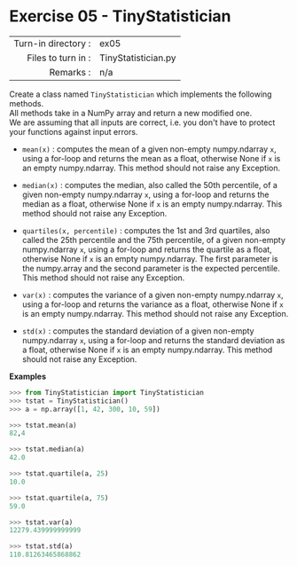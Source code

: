 # Exercise 05 - TinyStatistician

|                         |                    |
| -----------------------:| ------------------ |
|   Turn-in directory :   |  ex05              |
|   Files to turn in :    |  TinyStatistician.py |
|   Remarks :             |  n/a               |

Create a class named `TinyStatistician` which implements the following methods.   
All methods take in a NumPy array and return a new modified one.  
We are assuming that all inputs are correct, i.e. you don't have to protect your functions against input errors.

* `mean(x)` : computes the mean of a given non-empty numpy.ndarray `x`, using a for-loop and returns the mean as a float, otherwise None if `x` is an empty numpy.ndarray. This method should not raise any Exception.

* `median(x)` : computes the median, also called the 50th percentile, of a given non-empty numpy.ndarray `x`, using a for-loop and returns the median as a float, otherwise None if `x` is an empty numpy.ndarray. This method should not raise any Exception.

* `quartiles(x, percentile)` : computes the 1st and 3rd quartiles, also called the 25th percentile and the 75th percentile, of a given non-empty numpy.ndarray `x`, using a for-loop and returns the quartile as a float, otherwise None if `x` is an empty numpy.ndarray. The first parameter is the numpy.array and the second parameter is the expected percentile. This method should not raise any Exception.

* `var(x)` : computes the variance of a given non-empty numpy.ndarray `x`, using a for-loop and returns the variance as a float, otherwise None if `x` is an empty numpy.ndarray. This method should not raise any Exception.

* `std(x)` : computes the standard deviation of a given non-empty numpy.ndarray `x`, using a for-loop and returns the standard deviation as a float, otherwise None if `x` is an empty numpy.ndarray. This method should not raise any Exception.


**Examples**
```python
>>> from TinyStatistician import TinyStatistician
>>> tstat = TinyStatistician()
>>> a = np.array([1, 42, 300, 10, 59])

>>> tstat.mean(a)
82,4

>>> tstat.median(a)
42.0

>>> tstat.quartile(a, 25)
10.0

>>> tstat.quartile(a, 75)
59.0

>>> tstat.var(a)
12279.439999999999

>>> tstat.std(a)
110.81263465868862
```

